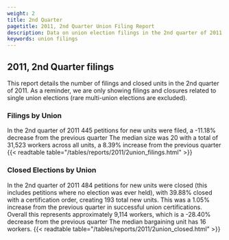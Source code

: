```yaml
---
weight: 2
title: 2nd Quarter
pagetitle: 2011, 2nd Quarter Union Filing Report
description: Data on union election filings in the 2nd quarter of 2011
keywords: union filings
---
```


## 2011, 2nd Quarter filings

This report details the number of filings and closed units in the 2nd quarter of 2011. As a reminder, we are only showing filings and closures related to single union elections (rare multi-union elections are excluded).

### Filings by Union
In the 2nd quarter of 2011 445 petitions for new units were filed, a -11.18% decrease from the previous quarter The median size was 20 with a total of 31,523 workers across all units, a 8.39% increase from the previous quarter
{{< readtable table="/tables/reports/2011/2union_filings.html" >}}

### Closed Elections by Union
In the 2nd quarter of 2011 484 petitions for new units were closed (this includes petitions where no election was ever held), with 39.88% closed with a certification order, creating 193 total new units. This was a 1.05% increase from the previous quarter in successful union certifications. Overall this represents approximately 9,114 workers, which is a -28.40% decrease from the previous quarter The median bargaining unit has 16 workers.
{{< readtable table="/tables/reports/2011/2union_closed.html" >}}
